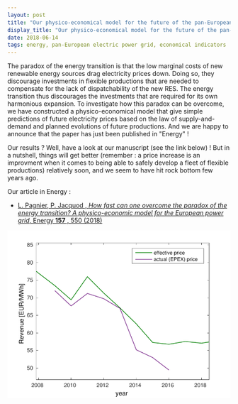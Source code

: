 ```yaml
---
layout: post
title: "Our physico-economical model for the future of the pan-European electric sector"
display_title: "Our physico-economical model for the future of the pan-European electric sector"
date: 2018-06-14
tags: energy, pan-European electric power grid, economical indicators
---
```


The paradox of the energy transition is that the low marginal costs of new renewable energy sources drag electricity prices down. Doing so, they discourage investments in flexible productions that are needed to compensate for the lack of dispatchability of the new RES. The energy transition thus discourages the investments that are required for its own harmonious expansion. To investigate how this paradox can be overcome, we have constructed a physico-economical model that give simple predictions of future electricity prices based on the law of supply-and-demand and planned evolutions of future productions. And we are happy to announce that the paper has just been published in "Energy" ! 

Our results ? Well, have a look at our manuscript (see the link below) ! But in a nutshell, things will get better (remember : a price increase is an improvment when it comes to being able to safely develop a fleet of flexible productions) relatively soon, and we seem to have hit rock bottom few years ago.

Our article in Energy :
* [L. Pagnier, P. Jacquod , *How fast can one overcome the paradox of the energy transition? A
physico-economic model for the European power grid*, Energy **157** , 550 (2018)](https://github.com/GeeeHesso/Perpetuation/tree/master/2018/Papers/Energy)

<img src="/image/DE_rev.pdf" alt="image" style="width: 700px;"/>